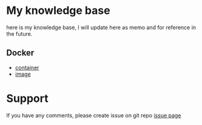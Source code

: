 # My knowledge base

here is my knowledge base, I will update here as memo and for reference in the future.

## Docker

- [container](./docker_container.md)
- [image](./docker_image.md)

# Support

If you have any comments, please create issue on git repo [issue page](https://github.com/fanqingsong/memo/issues)